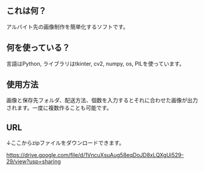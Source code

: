 ## これは何？

アルバイト先の画像制作を簡単化するソフトです。

## 何を使っている？

言語はPython, ライブラリはtkinter, cv2, numpy, os, PILを使っています。

## 使用方法

画像と保存先フォルダ、配送方法、個数を入力するとそれに合わせた画像が出力されます。一度に複数作ることも可能です。

## URL

↓ここからzipファイルをダウンロードできます。

https://drive.google.com/file/d/1VncuXsuAug58eqDoJD8xLQXgUi529-29/view?usp=sharing
